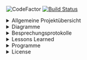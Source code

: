 ![CodeFactor](https://img.shields.io/badge/JAVA-13.0.2.8-blue)
[![Build Status](https://github.com/fh-erfurt/RentATool/workflows/RentATool/badge.svg)](https://github.com/fh-erfurt/RentATool/actions)

<details>
<summary> Allgemeine Projektübersicht </summary>
<br>


# Verleihstation für Werkzeuge
Im Rahmen des Projektes zum Thema Programmierung JAVA 1 haben wir uns entschieden einen Werkzeugverleih (analog zur Packstation) zu Programmieren.

## Projektteam
Das Unternehmen „KSP IT-Solutions“ wurde 2018 von 
* **Danny Steinbrecher** - [Profil](https://github.com/darthkali)
* **Marco Petzold** - [Profil](https://github.com/monschey)
* **Christian König** - [Profil](https://github.com/christiankoenig)

gegründet. Die Kernkompetenzen liegen im Entwickeln, Designen und Implementieren von Datenbankanwendungen. Unsere Kunden stammen meistens aus mittelständischen und Kleinunternehmen. Die meisten unserer Projekte sind speziell für den Kunden zugeschnitten und erfüllen stets die gewünschten Anforderungen.

## Produkte
Werkzeuge in verschiedenen Ausführungen und Größen!


## Kundenunternehmen
„Rent a Tool“ ist das Unternehmen von Tim Taylor. Es hat sich auf den Verleih von Heimwerkerwerkzeug spezialisiert. Mit seinen 12 Mitarbeitern hat es seinen Firmensitz in der Landeshauptstadt Erfurt.


## Anforderungsbeschreibung(Grob)
Die Grobziele wurden anhand der Anforderungsanalyse, sowie in Absprache mit dem Geschäftsführer Tim Taylor ermittelt.
Dies diente zur Überprüfung der S.M.A.R.T Kriterien des Projekts.
Grobziele sind:

	- Erstellung und Implementierung eines Verleih- und Kundenverwaltungssystems
	- Erstellung und Implementierung eines Lager- und Logistikverwaltungssystems

## Abgrenzungskriterien
Nicht zum Projektumfang gehören:

	- Die Personalverwaltung
	- Lohnbuchhaltung/Zeiterfassung
	- Rechnung und Mahnwesen
	
Hier werden lediglich Schnittstellen bereitgestellt, damit die erforderlichen Daten zu den externen Bearbeitern geschickt werden können. Speziell für den Bereich Rechnungen werden die gesamten Daten über unser Verleihsystem bereits gesammelt und anschließend übertragen.

</details>



<details>
<summary> Diagramme </summary>
<br>

## Klassendiagramm

![alt text](https://github.com/fh-erfurt/RentATool/blob/master/share/images/RentATool_Klassendiagramm.png?raw=true)


## Ausleih Prozess
![alt text](https://github.com/fh-erfurt/RentATool/blob/master/share/images/RentProcess.png?raw=true)


## Rückgabe Prozess
![alt text](https://github.com/fh-erfurt/RentATool/blob/master/share/images/ReturnProcess.png?raw=true)

</details>


<details>
<summary> Besprechungsprotokolle </summary>
<br>

<details style="text-indent:10px;>
<summary> Java 1 </summary>
<br>
### Besprechung 20.01.2020

---

**1. Abgabe des Projektes**
- Abgabe über Github
- Link zum Repository an Jonas übergeben
- Präsentationen können in dem Repository hinterlegt werden
- Abgabe am 03.02.2020

**2. Abschlusspräsentation**
- welche Änderungen gab es seit der letzten Präsentation
- das Endprodukt präsentieren
- ursprüngliches Ziel - mit Endprodukt vergleichen
- lessons learned
- 15 min Präsentation
- am 03.02 Vorlesung und Übung  wird für die Präsentation genutzt

**3. Dokumentation**
- Top Down Sicht auf das Projekt
- was macht das Programm
- wie ist es strukturiert
- UML-Klassendiagramm (Whitebox)
- Businesscase
- Usecase
- Einfache Sicht auf das System (Blackbox)
- Lessons learned 
- Dokumentation kann in GitHub ReadMe erfolgen

**4. Änderungen am Projekt**
- Notification Class einbauen
- Company und Departments entfernen


### Besprechung 06.01.2020

---

**1. Aggregation / Komposition / Assoziation**

- Ist eine Stilfrage. Wichtig ist, dass die Beziehungen überall da dargestellt werden wo sie vorhanden sind.
- Wir haben Festgelegt, das wir eine Aggregation nur dort erstellen, wo wir in der Klasse eine Liste von Objekten einer anderen Klasse haben.
- Beziehung zwischen Tool und Manufacturer fehlt noch

**2. Rental hat Bills und beinhaltet den Gesamten Process (aus Firmensicht)**

- Bill lieber in eine Bill Management Klasse auslagern
- Die Klasse Rental soll nur die Funktionen RentATool und ReturnTool besitzen

**3. Employee entfernen?**

- nein die Klasse Employee ist durchaus Sinnvoll
- jedoch sollte diese mit Sinnvollen Funktionen befüllt werden.
- z.b.: Rabatt vergeben, Bills suchen, Umsatz errechnen(des letzten Monats)
- Hier kann man durchaus Sachen nur andeuten, damit es den Rahmen nicht sprengt

**4. Before Each in Tests wirklich nötig?**

- Hier ist es uns Freigestellt, wir sollten uns aber auf ein Thema einigen 

**5. JavaDocs**

- Wir sollen JavaDocs nur an die Köpfe der Klassen und Methoden hängen
- nicht an die einzelnen Funktionen innerhalb der Methoden
- Hier nur Kommentieren

**6. Clean Code**

- Einzelne Funktionen innerhalb einer Methode mit sprechenden Namen erzeugen

![image](https://user-images.githubusercontent.com/46423967/71821171-ada6c380-3091-11ea-9f0d-f04934ea2dfd.png)


### Besprechung 09.12.2019

---

**1. UML**
- Object in UML Diagramm entfernen!
- Beziehungen kenntlich machen z.b. zwischen Tool und Station
- UML in Bereiche unterteilen (z.B.: Customer, Verwaltung, Tool,)

**2. Datumsformatierung**
- Date nicht benutzen
- GregorianCalender nutzen

**3. try Catch**
- kann überall eingebaut werden
- ist nicht nur für das Errorhandling

**4. Java Docs**
- bei public Methoden sollte eine sinnvolle (mit Mehrwert) JavaDocumentation geschrieben werden

**5. Interface**
- Bereiche die nicht direkt miteinander zu tun haben
- recht groß Bereiche

**6. Tests**
- BeforeEach muss umgesetzt werden
- Nach dem BeforeEach müssen die Variablen zunächst Deklariert werden
- In einer Funktion, z.B.: setUp(), werden die Variablen dann initialisiert

**7. Dokumentation**
- tests brauchen in der Dokumentation nur erwähnt werden, brauchen aber nicht im Detail erklärt werden
- Testverlauf und Doku kann direkt aus IntelliJ erstellt werden
</details>

<details>
<summary> Java 2 </summary>
<br>




</details>

</details>

<details>
<summary> Lessons Learned </summary>
<br>

- Da wir in diesem Projekt 4 Teammitglieder waren, wurde die Kommunikation und Koordination noch etwas schwieriger und Aufwändiger.
- Die Versionskontrolle (Git) hat uns am Anfang, aufgrund fehlender Erfahrung, etwas Mühe gekostet es einzuarbeiten, stellte sich im Nachgang jedoch als mächtiges Tool heraus. Paralleles arbeiten war hier wesentlich angenehmer und vor allem kontrollierbarer. Dennoch waren immer absprachen nötig, damit man nicht gleichzeitig an einer Datei arbeitet.
- Das Arbeiten mit Issues hat uns extrem geholfen den letztgenannten Punkt zu koordinieren. Jeder bekam seine Aufgaben und wusste was er zu tun hatte. Somit gab es fast keine Überschneidungen. Sollte es dennoch zu solchen kommen, wusste man es jedoch frühzeitig und konnte mit dem anderen darüber sprechen.
- Auch in diesem Projekt stellte sich heraus, dass die Kommunikation mit dem Kunden sehr wichtig ist. Vor allem das Rechtzeitige präsentieren des aktuellen Standes hat fast immer dazu geführt, dass sich Entwickler und Kunden aufeinander zu bewegt haben. Somit konnte am Ende die Richtung und somit das Ziel des Projektes umgesetzt werden.
- Die größte Schwierigkeit bei diesem Projekt war das Umdenken von der Datenbankbasierten Logik. Hier hatten wir vor allem am Anfang noch viel zu Kämpfen.
- Die Tests helfen enorm bei der Programmierung. Eine schnelle und einfache Kontrolle ist nach Änderungen möglich. Man spart somit viel manuelle Prüfarbeit.

</details>

<details>
<summary> Programme </summary>
<br>

* [IntelliJ](https://www.jetbrains.com/de-de/idea/) - IDE für JAVA
* [lucidchart](https://www.lucidchart.com) - Tool für die Erstellung der Diagramme / Charts / ...
* [Office](https://www.office.com/) - Office Programm
* [Git](https://git-scm.com/) - Versionskontrolle

</details>

<details>
<summary> License </summary>
<br>

This project is licensed under the MIT License - see the [LICENSE.md](LICENSE.md) file for details
</details>
